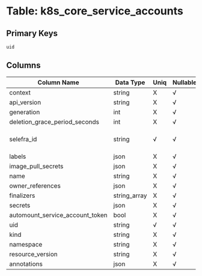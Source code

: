 # Table: k8s_core_service_accounts

## Primary Keys 

```
uid
```


## Columns 

|  Column Name   |  Data Type  | Uniq | Nullable | Description | 
|  ----  | ----  | ----  | ----  | ---- | 
| context | string | X | √ |  | 
| api_version | string | X | √ |  | 
| generation | int | X | √ |  | 
| deletion_grace_period_seconds | int | X | √ |  | 
| selefra_id | string | √ | √ | primary keys value md5 | 
| labels | json | X | √ |  | 
| image_pull_secrets | json | X | √ |  | 
| name | string | X | √ |  | 
| owner_references | json | X | √ |  | 
| finalizers | string_array | X | √ |  | 
| secrets | json | X | √ |  | 
| automount_service_account_token | bool | X | √ |  | 
| uid | string | √ | √ |  | 
| kind | string | X | √ |  | 
| namespace | string | X | √ |  | 
| resource_version | string | X | √ |  | 
| annotations | json | X | √ |  | 


